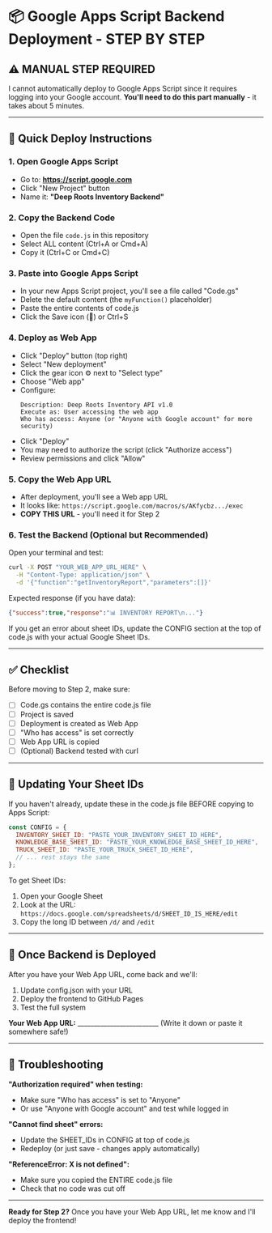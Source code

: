 # 📦 Google Apps Script Backend Deployment - STEP BY STEP

## ⚠️ MANUAL STEP REQUIRED

I cannot automatically deploy to Google Apps Script since it requires logging into your Google account.
**You'll need to do this part manually** - it takes about 5 minutes.

---

## 🚀 Quick Deploy Instructions

### 1. Open Google Apps Script
- Go to: **https://script.google.com**
- Click "New Project" button
- Name it: **"Deep Roots Inventory Backend"**

### 2. Copy the Backend Code
- Open the file `code.js` in this repository
- Select ALL content (Ctrl+A or Cmd+A)
- Copy it (Ctrl+C or Cmd+C)

### 3. Paste into Google Apps Script
- In your new Apps Script project, you'll see a file called "Code.gs"
- Delete the default content (the `myFunction()` placeholder)
- Paste the entire contents of code.js
- Click the Save icon (💾) or Ctrl+S

### 4. Deploy as Web App
- Click "Deploy" button (top right)
- Select "New deployment"
- Click the gear icon ⚙️ next to "Select type"
- Choose "Web app"
- Configure:
  ```
  Description: Deep Roots Inventory API v1.0
  Execute as: User accessing the web app
  Who has access: Anyone (or "Anyone with Google account" for more security)
  ```
- Click "Deploy"
- You may need to authorize the script (click "Authorize access")
- Review permissions and click "Allow"

### 5. Copy the Web App URL
- After deployment, you'll see a Web app URL
- It looks like: `https://script.google.com/macros/s/AKfycbz.../exec`
- **COPY THIS URL** - you'll need it for Step 2

### 6. Test the Backend (Optional but Recommended)
Open your terminal and test:

```bash
curl -X POST "YOUR_WEB_APP_URL_HERE" \
  -H "Content-Type: application/json" \
  -d '{"function":"getInventoryReport","parameters":[]}'
```

Expected response (if you have data):
```json
{"success":true,"response":"📊 INVENTORY REPORT\n..."}
```

If you get an error about sheet IDs, update the CONFIG section at the top of code.js with your actual Google Sheet IDs.

---

## ✅ Checklist

Before moving to Step 2, make sure:

- [ ] Code.gs contains the entire code.js file
- [ ] Project is saved
- [ ] Deployment is created as Web App
- [ ] "Who has access" is set correctly
- [ ] Web App URL is copied
- [ ] (Optional) Backend tested with curl

---

## 🔧 Updating Your Sheet IDs

If you haven't already, update these in the code.js file BEFORE copying to Apps Script:

```javascript
const CONFIG = {
  INVENTORY_SHEET_ID: "PASTE_YOUR_INVENTORY_SHEET_ID_HERE",
  KNOWLEDGE_BASE_SHEET_ID: "PASTE_YOUR_KNOWLEDGE_BASE_SHEET_ID_HERE",
  TRUCK_SHEET_ID: "PASTE_YOUR_TRUCK_SHEET_ID_HERE",
  // ... rest stays the same
};
```

To get Sheet IDs:
1. Open your Google Sheet
2. Look at the URL: `https://docs.google.com/spreadsheets/d/SHEET_ID_IS_HERE/edit`
3. Copy the long ID between `/d/` and `/edit`

---

## 🎯 Once Backend is Deployed

After you have your Web App URL, come back and we'll:
1. Update config.json with your URL
2. Deploy the frontend to GitHub Pages
3. Test the full system

**Your Web App URL:** _________________________
(Write it down or paste it somewhere safe!)

---

## 🚨 Troubleshooting

**"Authorization required" when testing:**
- Make sure "Who has access" is set to "Anyone"
- Or use "Anyone with Google account" and test while logged in

**"Cannot find sheet" errors:**
- Update the SHEET_IDs in CONFIG at top of code.js
- Redeploy (or just save - changes apply automatically)

**"ReferenceError: X is not defined":**
- Make sure you copied the ENTIRE code.js file
- Check that no code was cut off

---

**Ready for Step 2?** Once you have your Web App URL, let me know and I'll deploy the frontend!
